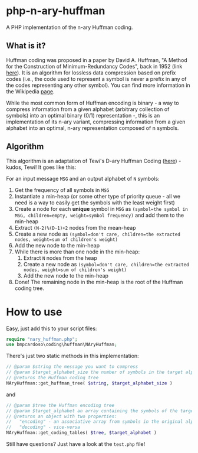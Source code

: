 # php-n-ary-huffman
A PHP implementation of the n-ary Huffman coding.

## What is it?
Huffman coding was proposed in a paper by David A. Huffman, "A Method for the Construction of Minimum-Redundancy Codes", back in 1952 (link [here](https://ieeexplore.ieee.org/document/4051119)). It is an algorithm for lossless data compression based on prefix codes (i.e., the code used to represent a symbol is never a prefix in any of the codes representing any other symbol). You can find more information in the Wikipedia [page](https://en.wikipedia.org/wiki/Huffman_coding).

While the most common form of Huffman encoding is binary - a way to compress information from a given alphabet (arbitrary collection of symbols) into an optimal binary (0/1) representation -, this is an implementation of its n-ary variant, compressing information from a given alphabet into an optimal, n-ary representation composed of n symbols.

## Algorithm
This algorithm is an adaptation of Tewi's D-ary Huffman Coding ([here](https://github.com/Tewi/PrefixFreeCodes/wiki/D%E2%80%90ary-Huffman-Coding)) - kudos, Tewi! It goes like this:

For an input message `MSG` and an output alphabet of `N` symbols: 

1. Get the frequency of all symbols in `MSG`
2. Instantiate a min-heap (or some other type of priority queue - all we need is a way to easily get the symbols with the least weight first)
2. Create a node for each **unique** symbol in `MSG` as `(symbol=the symbol in MSG, children=empty, weight=symbol frequency)` and add them to the min-heap
3. Extract `(N-2)%(D-1)+2` nodes from the mean-heap
4. Create a new node as `(symbol=don't care, children=the extracted nodes, weight=sum of children's weight)`
5. Add the new node to the min-heap
6. While there is more than one node in the min-heap:
   1. Extract `N` nodes from the heap
   2. Create a new node as `(symbol=don't care, children=the extracted nodes, weight=sum of children's weight)`
   3. Add the new node to the min-heap
7. Done! The remaining node in the min-heap is the root of the Huffman coding tree.

# How to use
Easy, just add this to your script files:

```php
require "nary_huffman.php";   
use bmpcardoso\coding\huffman\NAryHuffman;
```

There's just two static methods in this implementation:
```php
// @param $string the message you want to compress
// @param $target_alphabet_size the number of symbols in the target alphabet (binary would be 2)
// @returns the Huffman coding tree
NAryHuffman::get_huffman_tree( $string, $target_alphabet_size )
```
and 
```php
// @param $tree the Huffman encoding tree
// @param $target_alphabet an array containing the symbols of the target alphabet (binary would be [0,1])
// @returns an object with two properties: 
//   "encoding" - an associative array from symbols in the original alphabet to the code written in the target alphabet, and
//   "decoding" - vice-versa
NAryHuffman::get_coding_tables( $tree, $target_alphabet )
```
Still have questions? Just have a look at the `test.php` file!

